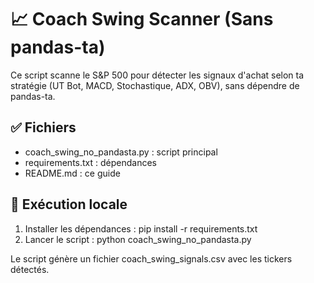 
# 📈 Coach Swing Scanner (Sans pandas-ta)

Ce script scanne le S&P 500 pour détecter les signaux d'achat selon ta stratégie (UT Bot, MACD, Stochastique, ADX, OBV), sans dépendre de pandas-ta.

## ✅ Fichiers
- coach_swing_no_pandasta.py : script principal
- requirements.txt : dépendances
- README.md : ce guide

## 🚀 Exécution locale
1. Installer les dépendances :
   pip install -r requirements.txt
2. Lancer le script :
   python coach_swing_no_pandasta.py

Le script génère un fichier coach_swing_signals.csv avec les tickers détectés.
